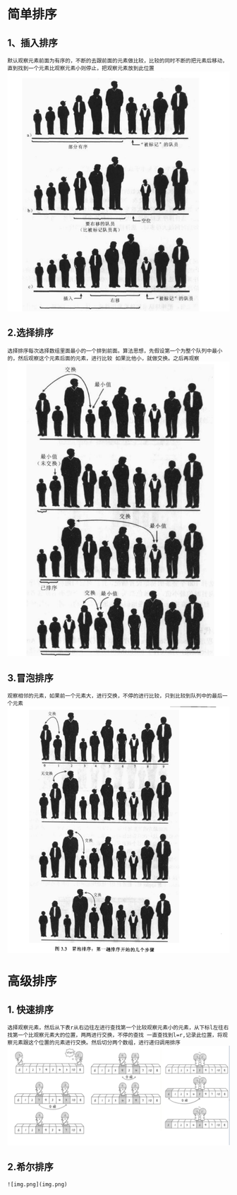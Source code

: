 # 简单排序
## 1、插入排序
``默认观察元素前面为有序的，不断的去跟前面的元素做比较，比较的同时不断的把元素后移动，
直到找到一个元素比观察元素小则停止，把观察元素放到此位置``
![img.png](../../../../resources/picture/sort/insert.png)

## 2.选择排序
``选择排序每次选择数组里面最小的一个排到前面。算法思想，先假设第一个为整个队列中最小的，然后观察这个元素后面的元素，进行比较
 如果比他小，就做交换。之后再观察``
![img.png](../../../../resources/picture/sort/select.png)

## 3.冒泡排序
``观察相邻的元素，如果前一个元素大，进行交换，不停的进行比较，只到比较到队列中的最后一个元素``
![img.png](../../../../resources/picture/sort/bubble.png)

# 高级排序
## 1. 快速排序
``选择观察元素，然后从下表r从右边往左进行查找第一个比较观察元素小的元素，从下标l左往右找第一个比观察元素大的位置，两两进行交换，不停的查找
一直查找到l=r,记录此位置，将观察元素跟这个位置的元素进行交换。然后切分两个数组，进行递归调用排序``
![img.png](../../../../resources/picture/sort/quick.png)

## 2.希尔排序
````
![img.png](img.png)